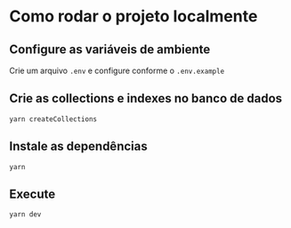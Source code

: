 # Como rodar o projeto localmente

## Configure as variáveis de ambiente

Crie um arquivo `.env` e configure conforme o `.env.example`

## Crie as collections e indexes no banco de dados

`yarn createCollections`

## Instale as dependências

`yarn`

## Execute

`yarn dev`
